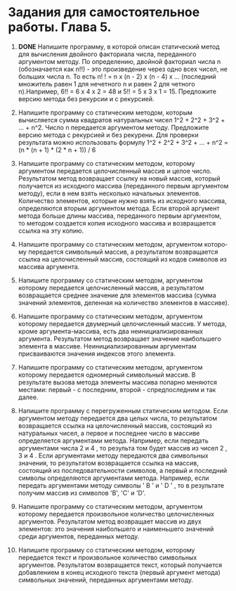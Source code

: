 # Задания для самостоятельное работы. Глава 5.

1. **DONE** Напишите программу, в которой описан статический метод для вы­числения двойного факториала числа, переданного аргументом методу. По определению, двойной факториал числа n (обозначается как n!!) - это произведение через одно всех чисел, не больших числа n. То есть n! ! = n х (n - 2) х (n - 4) х ... (последний множитель равен 1 для нечетного n и равен 2 для четного n).Например, 6!! = 6 х 4 х 2 = 48 и 5!! = 5 х 3 х 1 = 15. Предложите версию метода без рекурсии и с рекурсией.

2. Напишите программу со статическим методом, которым вычисляется сумма квадратов натуральных чисел 1^2 + 2^2 + 3^2 + ... + n^2. Число n передается аргументом методу. Предложите версию метода с рекурсией и без рекурени. Для проверки результата можно использовать формулу 1^2 + 2^2 + 3^2 + ... + n^2 = (n * (n + 1) * (2 * n + 1)) / 6

3. Напишите программу со статическим методом, которому аргументом передается целочисленный массив и целое число. Результатом метод возвращает ссылку на новый массив, который получается из исходного массива (переданного первым аргументом методу), если в нем взять не­сколько начальных элементов. Количество элементов, которые нужно взять из исходного массива, определяются вторым аргументом метода. Если второй аргумент метода больше длины массива, переданного пер­вым аргументом, то методом создается копия исходного массива и воз­вращается ссылка на эту копию.

4. Напишите программу со статическим методом, аргументом которо­му передается символьный массив, а результатом возвращается ссылка на целочисленный массив, состоящий из кодов символов из массива­ аргумента.

5. Напишите программу со статическим методом, аргументом которому передается целочисленный массив, а результатом возвращается среднее значение для элементов массива (сумма значений элементов, деленная на количество элементов в массиве).

6. Напишите программу со статическим методом, аргументом которому передается двумерный целочисленный массив. У метода, кроме аргумен­та-массива, есть два неинициализированных аргумента. Результатом метод возвращает значение наибольшего элемента в массиве. Неинициализиро­ванным аргументам присваиваются значения индексов этого элемента.

7. Напишите программу со статическим методом, аргументом которому передается одномерный символьный массив. В результате вызова мето­да элементы массива попарно меняются местами: первый - с послед­ним, второй - спредпоследним и так далее.

8. Напишите программу с перегруженным статическим методом. Если аргументом методу передается два целых числа, то результатом возвра­щается ссылка на целочисленный массив, состоящий из натуральных чисел, а первое и последнее число в массиве определяется аргументами метода. Например, если передать аргументами числа 2 и 4 , то результа­ том будет массив из чисел 2 , 3 и 4 . Если аргументами методу передаются два символьных значения, то результатом возвращается ссылка на мас­сив, состоящий из последовательности символов, а первый и последний символы определяются аргументами метода. Например, если передать аргументами методу символы ' В ' и ' D ' , то в результате получим мас­сив из символов 'В', 'С' и 'D'.

9. Напишите программу со статическим методом, аргументом которому передается произвольное количество целочисленных аргументов. Резуль­татом метод возвращает массив из двух элементов: это значения наиболь­шего и наименьшего значений среди аргументов, переданных методу.

10. Напишите программу со статическим методом, которому передается текст и произвольное количество символьных аргументов. Результатом возвращается текст, который получается добавлением в конец исходно­го текста (первый аргумент метода) символьных значений, переданных аргументами методу.